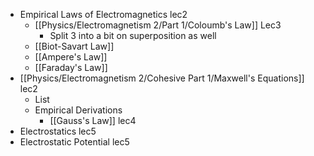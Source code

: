 - Empirical Laws of Electromagnetics lec2
	- [[Physics/Electromagnetism 2/Part 1/Coloumb's Law]] Lec3
		- Split 3 into a bit on superposition as well
	- [[Biot-Savart Law]]
	- [[Ampere's Law]]
	- [[Faraday's Law]]
- [[Physics/Electromagnetism 2/Cohesive Part 1/Maxwell's Equations]] lec2
	- List
	- Empirical Derivations
		- [[Gauss's Law]] lec4
- Electrostatics lec5
- Electrostatic Potential lec5
